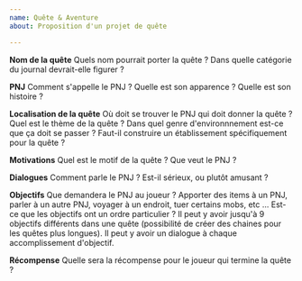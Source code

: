 ```yaml
---
name: Quête & Aventure
about: Proposition d'un projet de quête

---
```


**Nom de la quête**
Quels nom pourrait porter la quête ? Dans quelle catégorie du journal devrait-elle figurer ?

**PNJ**
Comment s'appelle le PNJ ? Quelle est son apparence ? Quelle est son histoire ?

**Localisation de la quête**
Où doit se trouver le PNJ qui doit donner la quête ? Quel est le thème de la quête ? Dans quel genre d'environnnement est-ce que ça doit se passer ? Faut-il construire un établissement spécifiquement pour la quête ?

**Motivations**
Quel est le motif de la quête ? Que veut le PNJ ?

**Dialogues**
Comment parle le PNJ ? Est-il sérieux, ou plutôt amusant ?

**Objectifs**
Que demandera le PNJ au joueur ? Apporter des items à un PNJ, parler à un autre PNJ, voyager à un endroit, tuer certains mobs, etc ... Est-ce que les objectifs ont un ordre particulier ?
Il peut y avoir jusqu'à 9 objectifs différents dans une quête (possibilité de créer des chaines pour les quêtes plus longues). Il peut y avoir un dialogue à chaque accomplissement d'objectif.

**Récompense**
Quelle sera la récompense pour le joueur qui termine la quête ?
